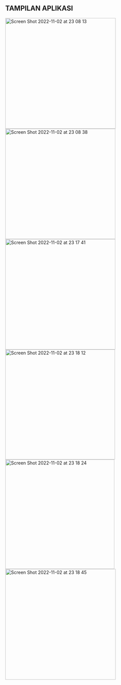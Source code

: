 <h2>TAMPILAN APLIKASI</h2>

<img width="347" alt="Screen Shot 2022-11-02 at 23 08 13" src="https://user-images.githubusercontent.com/99785580/199547682-4fc77943-97bf-4697-9994-2bd8580d987e.png">
<img width="346" alt="Screen Shot 2022-11-02 at 23 08 38" src="https://user-images.githubusercontent.com/99785580/199548574-222c8351-26b6-480f-82fe-634b2df4c6aa.png">
<img width="346" alt="Screen Shot 2022-11-02 at 23 17 41" src="https://user-images.githubusercontent.com/99785580/199548600-d978261b-e344-486c-838f-d503f8e8caa3.png">
<img width="345" alt="Screen Shot 2022-11-02 at 23 18 12" src="https://user-images.githubusercontent.com/99785580/199548618-bbf80ffa-138a-4a53-a0fb-5440ca874547.png">
<img width="343" alt="Screen Shot 2022-11-02 at 23 18 24" src="https://user-images.githubusercontent.com/99785580/199549133-36f7a506-76c0-4ed8-b704-a12234ab8952.png">
<img width="347" alt="Screen Shot 2022-11-02 at 23 18 45" src="https://user-images.githubusercontent.com/99785580/199549854-e43f6743-5231-4e29-8cda-ebdd58fc154c.png">
